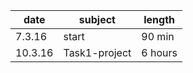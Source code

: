 
| date   | subject         | length  |
|--------|-----------------|---------|
|7.3.16  |start            | 90 min  |
|10.3.16 |Task1-project    | 6 hours |
